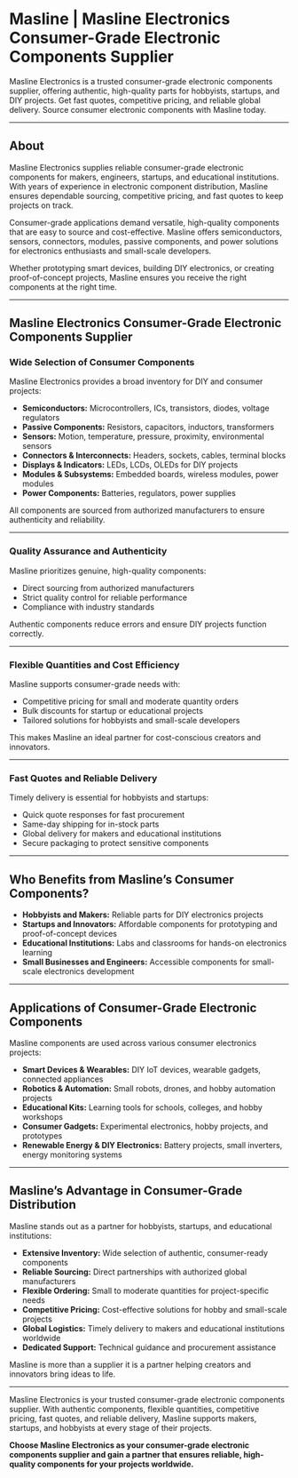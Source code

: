 # Masline | Masline Electronics Consumer-Grade Electronic Components Supplier
Masline Electronics is a trusted consumer-grade electronic components supplier, offering authentic, high-quality parts for hobbyists, startups, and DIY projects. Get fast quotes, competitive pricing, and reliable global delivery. Source consumer electronic components with Masline today.

---

## About

Masline Electronics supplies reliable consumer-grade electronic components for makers, engineers, startups, and educational institutions. With years of experience in electronic component distribution, Masline ensures dependable sourcing, competitive pricing, and fast quotes to keep projects on track.

Consumer-grade applications demand versatile, high-quality components that are easy to source and cost-effective. Masline offers semiconductors, sensors, connectors, modules, passive components, and power solutions for electronics enthusiasts and small-scale developers.

Whether prototyping smart devices, building DIY electronics, or creating proof-of-concept projects, Masline ensures you receive the right components at the right time.

---

## Masline Electronics Consumer-Grade Electronic Components Supplier

### Wide Selection of Consumer Components

Masline Electronics provides a broad inventory for DIY and consumer projects:

- **Semiconductors:** Microcontrollers, ICs, transistors, diodes, voltage regulators  
- **Passive Components:** Resistors, capacitors, inductors, transformers  
- **Sensors:** Motion, temperature, pressure, proximity, environmental sensors  
- **Connectors & Interconnects:** Headers, sockets, cables, terminal blocks  
- **Displays & Indicators:** LEDs, LCDs, OLEDs for DIY projects  
- **Modules & Subsystems:** Embedded boards, wireless modules, power modules  
- **Power Components:** Batteries, regulators, power supplies  

All components are sourced from authorized manufacturers to ensure authenticity and reliability.

---

### Quality Assurance and Authenticity

Masline prioritizes genuine, high-quality components:

- Direct sourcing from authorized manufacturers  
- Strict quality control for reliable performance  
- Compliance with industry standards  

Authentic components reduce errors and ensure DIY projects function correctly.

---

### Flexible Quantities and Cost Efficiency

Masline supports consumer-grade needs with:

- Competitive pricing for small and moderate quantity orders  
- Bulk discounts for startup or educational projects  
- Tailored solutions for hobbyists and small-scale developers  

This makes Masline an ideal partner for cost-conscious creators and innovators.

---

### Fast Quotes and Reliable Delivery

Timely delivery is essential for hobbyists and startups:

- Quick quote responses for fast procurement  
- Same-day shipping for in-stock parts  
- Global delivery for makers and educational institutions  
- Secure packaging to protect sensitive components  

---

## Who Benefits from Masline’s Consumer Components?

- **Hobbyists and Makers:** Reliable parts for DIY electronics projects  
- **Startups and Innovators:** Affordable components for prototyping and proof-of-concept devices  
- **Educational Institutions:** Labs and classrooms for hands-on electronics learning  
- **Small Businesses and Engineers:** Accessible components for small-scale electronics development  

---

## Applications of Consumer-Grade Electronic Components

Masline components are used across various consumer electronics projects:

- **Smart Devices & Wearables:** DIY IoT devices, wearable gadgets, connected appliances  
- **Robotics & Automation:** Small robots, drones, and hobby automation projects  
- **Educational Kits:** Learning tools for schools, colleges, and hobby workshops  
- **Consumer Gadgets:** Experimental electronics, hobby projects, and prototypes  
- **Renewable Energy & DIY Electronics:** Battery projects, small inverters, energy monitoring systems  

---

## Masline’s Advantage in Consumer-Grade Distribution

Masline stands out as a partner for hobbyists, startups, and educational institutions:

- **Extensive Inventory:** Wide selection of authentic, consumer-ready components  
- **Reliable Sourcing:** Direct partnerships with authorized global manufacturers  
- **Flexible Ordering:** Small to moderate quantities for project-specific needs  
- **Competitive Pricing:** Cost-effective solutions for hobby and small-scale projects  
- **Global Logistics:** Timely delivery to makers and educational institutions worldwide  
- **Dedicated Support:** Technical guidance and procurement assistance  

Masline is more than a supplier it is a partner helping creators and innovators bring ideas to life.

---

Masline Electronics is your trusted consumer-grade electronic components supplier. With authentic components, flexible quantities, competitive pricing, fast quotes, and reliable delivery, Masline supports makers, startups, and hobbyists at every stage of their projects.  

**Choose Masline Electronics as your consumer-grade electronic components supplier and gain a partner that ensures reliable, high-quality components for your projects worldwide.**

